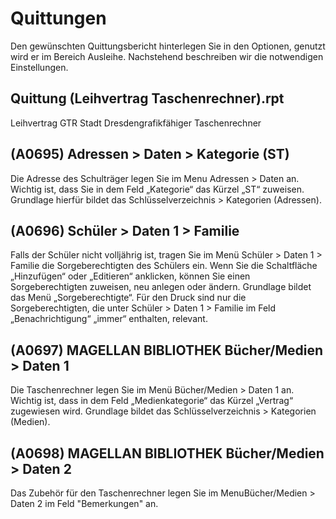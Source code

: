 
# Quittungen

Den gewünschten Quittungsbericht hinterlegen Sie in den Optionen, genutzt wird er im Bereich Ausleihe. Nachstehend beschreiben wir die notwendigen Einstellungen.

## Quittung (Leihvertrag Taschenrechner).rpt


Leihvertrag GTR Stadt Dresdengrafikfähiger Taschenrechner


**(A0695)** Adressen > Daten > Kategorie (ST)
---
Die Adresse des Schulträger legen Sie im Menu Adressen > Daten an. Wichtig ist, dass Sie in dem Feld „Kategorie“ das Kürzel „ST“ zuweisen. Grundlage hierfür bildet das Schlüsselverzeichnis > Kategorien (Adressen).


**(A0696)** Schüler > Daten 1 > Familie
---
Falls der Schüler nicht volljährig ist, tragen Sie im Menü Schüler > Daten 1 > Familie die Sorgeberechtigten des Schülers ein. Wenn Sie die Schaltfläche „Hinzufügen“ oder „Editieren“ anklicken, können Sie einen Sorgeberechtigten zuweisen, neu anlegen oder ändern. Grundlage bildet das Menü „Sorgeberechtigte“. Für den Druck sind nur die Sorgeberechtigten, die unter  Schüler > Daten 1 > Familie  im Feld „Benachrichtigung“ „immer“ enthalten, relevant.


**(A0697)** MAGELLAN BIBLIOTHEK 
Bücher/Medien > Daten 1
---
Die Taschenrechner legen Sie im Menü Bücher/Medien > Daten 1 an. Wichtig ist, dass in dem Feld „Medienkategorie“ das Kürzel „Vertrag“ zugewiesen wird. Grundlage bildet das Schlüsselverzeichnis > Kategorien (Medien).


**(A0698)** MAGELLAN BIBLIOTHEK 
Bücher/Medien > Daten 2
---
Das Zubehör für den Taschenrechner legen Sie im MenuBücher/Medien > Daten 2 im Feld "Bemerkungen" an.


